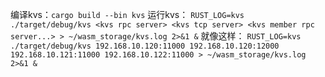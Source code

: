 编译kvs：`cargo build --bin kvs`
运行kvs：
`RUST_LOG=kvs ./target/debug/kvs <kvs rpc server> <kvs tcp server> <kvs member rpc server...> > ~/wasm_storage/kvs.log 2>&1 &`
就像这样：
`RUST_LOG=kvs ./target/debug/kvs 192.168.10.120:11000 192.168.10.120:12000 192.168.10.121:11000 192.168.10.122:11000 > ~/wasm_storage/kvs.log 2>&1 &`